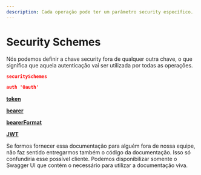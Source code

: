 ```yaml
---
description: Cada operação pode ter um parâmetro security específico.
---
```


# Security Schemes

Nós podemos definir a chave security fora de qualquer outra chave, o que significa que aquela autenticação vai ser utilizada por todas as operações.

```json
securitySchemes
```

```json
auth 'Oauth'
```

[**token**](https://www.youtube.com/watch?v=MZetkcs2xIo)

[**bearer**](https://aindafalta.com)

[**bearerFormat**](http://aindafalta.com)

[**JWT**](https://www.youtube.com/watch?v=B-7e-ZpIWAs)

Se formos fornecer essa documentação para alguém fora de nossa equipe, não faz sentido entregarmos também o código da documentação. Isso só confundiria esse possível cliente. Podemos disponibilizar somente o Swagger UI que contém o necessário para utilizar a documentação viva.
